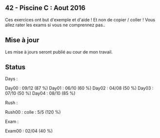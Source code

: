 ## 42 - Piscine C : Aout 2016

Ces exercices ont but d'exemple et d'aide ! Et non de copier / coller !
Vous allez rater les exams si vous ne comprennez pas..


## Mise à jour

Les mise à jours seront publié au cour de mon travail.


## Status

Days :

Day00 : 09/12 (87 %)
Day01 : 06/10 (60 %)
Day02 : 04/08 (50 %)
Day03 : 07/10 (50 %)
Day04 : 08/10 (85 %)

Rush :

Rush00 : colle : 5/5 (120 %)

Exam :

Exam00 : 02/04 (40 %)
